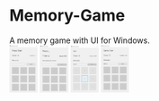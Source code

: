# Memory-Game
A memory game with UI for Windows.  
<img src="./screenshots/1.PNG" width="10%" height="10%">
<img src="./screenshots/2.PNG" width="10%" height="10%">
<img src="./screenshots/3.PNG" width="10%" height="10%">
<img src="./screenshots/4.PNG" width="10%" height="10%">
